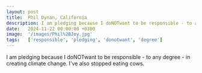 ```yaml
---
layout: post
title:  Phil Dynan, California
description: I am pledging because I doNOTwant to be responsible - to any degree - in creating climate change. I've also stopped eating cows....
date:   2024-11-22 00:00:00 +0300
image:  '/images/Phil%2BJoy.jpg'
tags:   ['responsible', 'pledging', 'donotwant', 'degree']
---
```

I am pledging because I doNOTwant to be responsible - to any degree - in creating climate change. I've also stopped eating cows.

